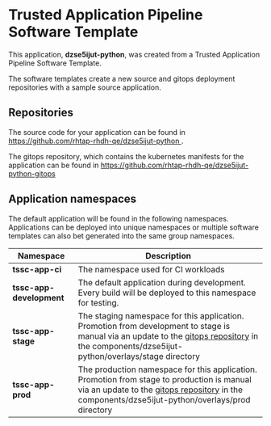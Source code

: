 # Trusted Application Pipeline Software Template

This application, **dzse5ijut-python**, was created from a Trusted Application Pipeline Software Template.

The software templates create a new source and gitops deployment repositories with a sample source application. 

## Repositories

The source code for your application can be found in [https://github.com/rhtap-rhdh-qe/dzse5ijut-python ](https://github.com/rhtap-rhdh-qe/dzse5ijut-python ).
 
The gitops repository, which contains the kubernetes manifests for the application can be found in 
[https://github.com/rhtap-rhdh-qe/dzse5ijut-python-gitops ](https://github.com/rhtap-rhdh-qe/dzse5ijut-python-gitops ) 

## Application namespaces 

The default application will be found in the following namespaces. Applications can be deployed into unique namespaces or multiple software templates can also bet generated into the same group namespaces.  

|  Namespace   |  Description   |  
| -------- | -------- |
| **tssc-app-ci** | The namespace used for CI workloads |
| **tssc-app-development** | The default application during development. Every build will be deployed to this namespace for testing. |
| **tssc-app-stage** | The staging namespace for this application. Promotion from development to stage is manual via an update to the [gitops repository](https://github.com/rhtap-rhdh-qe/dzse5ijut-python-gitops ) in the components/dzse5ijut-python/overlays/stage directory |
| **tssc-app-prod** | The production namespace for this application. Promotion from stage to production is manual via an update to the [gitops repository](https://github.com/rhtap-rhdh-qe/dzse5ijut-python-gitops ) in the components/dzse5ijut-python/overlays/prod directory |